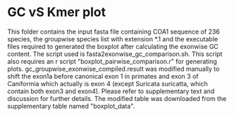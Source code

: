 # GC vS Kmer plot
This folder contains the input fasta file containing COA1 sequence of 236 species, the groupwise species list with extension *.1 and the executable files required to generated the boxplot after calculating the exonwise GC content.
The script used is fasta2exonwise_gc_comparison.sh. This script also requires an r script "boxplot_pairwise_comparison.r" for generating plots.
gc_groupwise_exonwise_compiled.result was modified manually to shift the exon1a before canonical exon 1 in primates and exon 3 of Caniformia which actually is exon 4 (except Suricata suricatta, which contain both exon3 and exon4). Please refer to supplementary text and discussion for further details.
The modified table was downloaded from the supplementary table named "boxplot_data".
